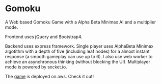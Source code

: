 # Gomoku
 A Web based Gomoku Game with a Alpha Beta Minimax AI and a multiplier mode.

 Frontend uses jQuery and Bootstrap4.

 Backend uses express framework. Single player uses AlphaBeta Minimax algotithm with a depth of five (including leaf nodes) for a almost instant response (a smooth gameplay can use up to 6). I also use web worker to achieve an asynchronous thinking (without blocking the UI). Multiplayer mode is powered by socket.io.

 The [game](http://gomokutoday-env.eba-rphfdajs.us-west-1.elasticbeanstalk.com/) is deployed on aws. Check it out!
